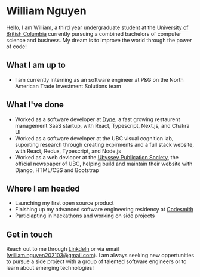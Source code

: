 # William Nguyen

Hello, I am William, a third year undergraduate student at the [University of British Columbia](https://ubc.ca) currently pursuing a combined bachelors of computer science and business. My dream is to improve the world through the power of code!

## What I am up to
- I am currently interning as an software engineer at P&G on the North American Trade Investment Solutions team

## What I've done
- Worked as a software developer at [Dyne](https://www.dyneapp.ca/), a fast growing restaurent management SaaS startup, with React, Typescript, Next.js, and Chakra UI
- Worked as a software developer at the UBC visual cognition lab, suporting research through creating expirments and a full stack website, with React, Redux, Typescript, and Node.js
- Worked as a web devloper at the [Ubyssey Publication Society](https://ubyssey.ca/), the official newspaper of UBC, helping build and maintain their website with Django, HTML/CSS and Bootstrap

## Where I am headed
-  Launching my first open source product
-  Finishing up my advanced software engineering residency at [Codesmith](https://www.codesmith.io/)
-  Particiapting in hackathons and working on side projects

## Get in touch
Reach out to me through [Linkdeln](www.linkedin.com/in/william-nguyen202103) or via email (william.nguyen202103@gmail.com). I am always seeking new oppertunities to pursue a side project with a group of talented software engineers or to learn about emerging technologies!



<!--
**wnguye03/wnguye03** is a ✨ _special_ ✨ repository because its `README.md` (this file) appears on your GitHub profile.

Here are some ideas to get you started:

- 🔭 I’m currently working on ...
- 🌱 I’m currently learning ...
- 👯 I’m looking to collaborate on ...
- 🤔 I’m looking for help with ...
- 💬 Ask me about ...
- 📫 How to reach me: ...
- 😄 Pronouns: ...
- ⚡ Fun fact: ...
-->

